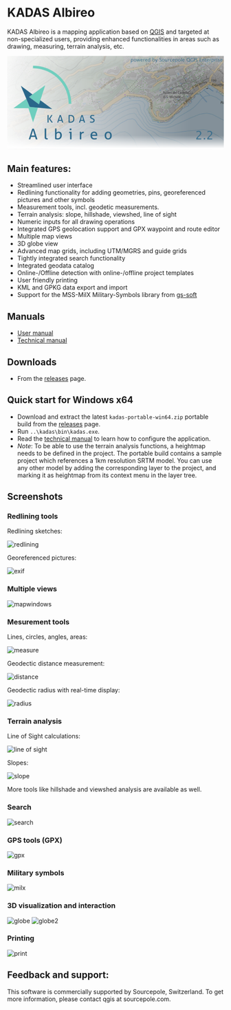 # KADAS Albireo

KADAS Albireo is a mapping application based on [QGIS](http://qgis.org/) and targeted at non-specialized users, providing enhanced functionalities in areas such as drawing, measuring, terrain analysis, etc.

![kadas-splash](kadas/resources/splash.png)

## Main features:

 * Streamlined user interface
 * Redlining functionality for adding geometries, pins, georeferenced pictures and other symbols
 * Measurement tools, incl. geodetic measurements.
 * Terrain analysis: slope, hillshade, viewshed, line of sight
 * Numeric inputs for all drawing operations
 * Integrated GPS geolocation support and GPX waypoint and route editor
 * Multiple map views
 * 3D globe view
 * Advanced map grids, including UTM/MGRS and guide grids
 * Tightly integrated search functionality
 * Integrated geodata catalog
 * Online-/Offline detection with online-/offline project templates
 * User friendly printing
 * KML and GPKG data export and import
 * Support for the MSS-MilX Military-Symbols library from [gs-soft](https://www.gs-soft.com/)

## Manuals

* [User manual](https://kadas-albireo.github.io/)
* [Technical manual](https://github.com/kadas-albireo/kadas-manuals/tree/master/technical/src)

## Downloads

* From the [releases](https://github.com/kadas-albireo/kadas-albireo2/releases) page.

## Quick start for Windows x64

* Download and extract the latest `kadas-portable-win64.zip` portable build from the [releases](https://github.com/kadas-albireo/kadas-albireo2/releases) page.
* Run `..\kadas\bin\kadas.exe`.
* Read the [technical manual](https://github.com/kadas-albireo/kadas-manuals/tree/master/technical/src) to learn how to configure the application.
* *Note*: To be able to use the terrain analysis functions, a heightmap needs to be defined in the project. The portable build contains a sample project which references a 1km resolution SRTM model. You can use any other model by adding the corresponding layer to the project, and marking it as heightmap from its context menu in the layer tree.

## Screenshots

### Redlining tools

Redlining sketches:

![redlining](https://github.com/kadas-albireo/kadas-albireo2/blob/gh-pages/images/redlining.png)

Georeferenced pictures:

![exif](https://github.com/kadas-albireo/kadas-albireo2/blob/gh-pages/images/exif.png)

### Multiple views
![mapwindows](https://github.com/kadas-albireo/kadas-albireo2/blob/gh-pages/images/mapwindows.png)

### Mesurement tools

Lines, circles, angles, areas:

![measure](https://github.com/kadas-albireo/kadas-albireo2/blob/gh-pages/images/measure.png)

Geodectic distance measurement:

![distance](https://github.com/kadas-albireo/kadas-albireo2/blob/gh-pages/images/distance.png)

Geodectic radius with real-time display:

![radius](https://github.com/kadas-albireo/kadas-albireo2/blob/gh-pages/images/radius.png)

### Terrain analysis

Line of Sight calculations:

![line of sight](https://github.com/kadas-albireo/kadas-albireo2/blob/gh-pages/images/los.png)

Slopes:

![slope](https://github.com/kadas-albireo/kadas-albireo2/blob/gh-pages/images/slope.png)

More tools like hillshade and viewshed analysis are available as well.

### Search

![search](https://github.com/kadas-albireo/kadas-albireo2/blob/gh-pages/images/search.png)

### GPS tools (GPX)

![gpx](https://github.com/kadas-albireo/kadas-albireo2/blob/gh-pages/images/gpx.png)

### Military symbols

![milx](https://github.com/kadas-albireo/kadas-albireo2/blob/gh-pages/images/milx.png)

### 3D visualization and interaction

![globe](https://github.com/kadas-albireo/kadas-albireo2/blob/gh-pages/images/globe.png)
![globe2](https://github.com/kadas-albireo/kadas-albireo2/blob/gh-pages/images/globe2.png)

### Printing

![print](https://github.com/kadas-albireo/kadas-albireo2/blob/gh-pages/images/print.png)


## Feedback and support:

This software is commercially supported by Sourcepole, Switzerland. 
To get more information, please contact qgis at sourcepole.com.
